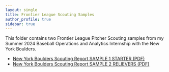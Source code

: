 ```yaml
---
layout: single
title: Frontier League Scouting Samples
author_profile: true
sidebar: true
---
```


This folder contains two Frontier League Pitcher Scouting samples from my Summer 2024 Baseball Operations and Analytics Internship with the New York Boulders.  

- [New York Boulders Scouting Report SAMPLE 1 STARTER (PDF)](SAMPLE%20#1%20New%20York%20Boulders%20Scouting%20Report%20and%20Release%20Points.pdf)
- [New York Boulders Scouting Report SAMPLE 2 RELIEVERS (PDF)](SAMPLE%20#2%20New%20York%20Boulders%20Relievers%20Scouting%20Report.pdf)
